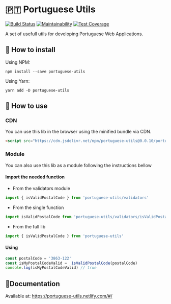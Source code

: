# 🇵🇹 Portuguese Utils 
[![Build Status](https://travis-ci.org/hugo-fonseca/portuguese-utils.svg?branch=master)](https://travis-ci.org/hugo-fonseca/portuguese-utils)
[![Maintainability](https://api.codeclimate.com/v1/badges/a1670c105d39da659957/maintainability)](https://codeclimate.com/github/hugo-fonseca/portuguese-utils/maintainability)
[![Test Coverage](https://api.codeclimate.com/v1/badges/a1670c105d39da659957/test_coverage)](https://codeclimate.com/github/hugo-fonseca/portuguese-utils/test_coverage)

A set of usefull utils for developing Portuguese Web Applications.


## 🔰 How to install

Using NPM:

`npm install --save portuguese-utils` 

Using Yarn:

`yarn add -D portuguese-utils`


## 🚀 How to use


### CDN
You can use this lib in the browser using the minified bundle via CDN.

```html
<script src="https://cdn.jsdelivr.net/npm/portuguese-utils@0.0.10/portuguese-utils.min.js" />
```

### Module
You can also use this lib as a module following the instructions bellow

#### Import the needed function
- From the validators module
```js
import { isValidPostalCode } from 'portuguese-utils/validators'
```

- From the single function
```js
import isValidPostalCode from 'portuguese-utils/validators/isValidPostalCode'
```

- From the full lib
```js
import { isValidPostalCode } from 'portuguese-utils'
```


#### Using
```js
const postalCode = '3863-122'
const isMyPostalCodeValid =  isValidPostalCode(postalCode)
console.log(isMyPostalCodeValid) // true
```

## 📎Documentation
Available at:
https://portuguese-utils.netlify.com/#/
